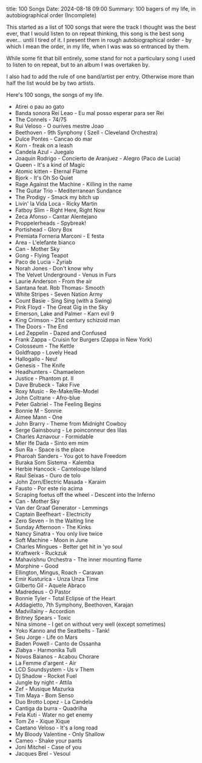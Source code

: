 title: 100 Songs
Date: 2024-08-18 09:00
Summary: 100 bagers of my life, in autobiographical order (Incomplete)


This started as a list of 100 songs that were the track I thought was the best ever, that I would listen to on repeat thinking, this song is the best song ever... until I tired of it. I present them in rough autobiographical order - by which I mean the order, in my life, when I was was so entranced by them. 

While some fit that bill entirely, some stand for not a particulary song I used to listen to on repeat, but to an album I was overtaken by. 

I also had to add the rule of one band/artist per entry. Otherwise more than half the list would be by two artists. 

Here's 100 songs, the songs of my life.

- Atirei o pau ao gato
- Banda sonora Rei Leao - Eu mal posso esperar para ser Rei 
- The Connels - 74/75
- Rui Veloso - O ourives mestre Joao 
- Beethoven - 9th Synphony ( Szell - Cleveland Orchestra)
- Dulce Pontes - Cancao do mar
- Korn - freak on a leash
- Candela Azul - Juegalo
- Joaquin Rodrigo - Concierto de Aranjuez - Alegro (Paco de Lucia)
- Queen - It's a kind of Magic
- Atomic kitten - Eternal Flame
- Bjork - It's Oh So Quiet
- Rage Against the Machine - Killing in the name
- The Guitar Trio - Mediterranean Sundance
- The Prodigy - Smack my bitch up 
- Livin' la Vida Loca - Ricky Martin
- Fatboy Slim - Right Here, Right Now
- Zeca Afonso - Cantar Alentejano
- Proppelerheads - Spybreak!
- Portishead - Glory Box 
- Premiata Forneria Marconi - E festa
- Area - L'elefante bianco
- Can - Mother Sky
- Gong - Flying Teapot
- Paco de Lucia - Zyriab
- Norah Jones - Don't know why
- The Velvet Underground - Venus in Furs  
- Laurie Anderson - From the air
- Santana feat. Rob Thomas- Smooth
- White Stripes - Seven Nation Army
- Count Basie - Sing Sing (with a Swing)
- Pink Floyd - The Great Gig in the Sky
- Emerson, Lake and Palmer - Karn evil 9
- King Crimson - 21st century schizoid man
- The Doors - The End  
- Led Zeppelin - Dazed and Confused
- Frank Zappa - Cruisin for Burgers (Zappa in New York)
- Colosseum - The Kettle
- Goldfrapp - Lovely Head
- Hallogallo - Neu!
- Genesis - The Knife
- Headhunters - Chamaeleon
- Justice - Phantom pt. II
- Dave Brubeck - Take Five
- Roxy Music - Re-Make/Re-Model
- John Coltrane - Afro-blue
- Peter Gabriel - The Feeling Begins
- Bonnie M - Sonnie
- Aimee Mann - One
- John Brarry - Theme from Midnight Cowboy
- Serge Gainsbourg - Le poinconneur des lilas
- Charles Aznavour - Formidable
- Mler Ife Dada - Sinto em mim
- Sun Ra - Space is the place
- Pharoah Sanders - You got to have Freedom
- Buraka Som Sistema - Kalemba
- Herbie Hancock - Canteloupe Island
- Raul Seixas - Ouro de tolo
- John Zorn/Electric Masada - Karaim
- Fausto - Por este rio acima
- Scraping foetus off the wheel - Descent into the Inferno
- Can - Mother Sky
- Van der Graaf Generator - Lemmings 
- Captain Beefheart - Electricity
- Zero Seven - In the Waiting line
- Sunday Afternoon - The Kinks
- Nancy Sinatra - You only live twice
- Soft Machine - Moon in June
- Charles Mingues - Better get hit in 'yo soul
- Kraftwerk - Ruckzuk
- Mahavishnu Orchestra - The inner mounting flame
- Morphine - Good
- Ellington, Mingus, Roach - Caravan
- Emir Kusturica - Unza Unza Time
- Gilberto Gil - Aquele Abraco
- Madredeus - O Pastor
- Bonnie Tyler - Total Eclipse of the Heart
- Addagietto, 7th Symphony, Beethoven, Karajan
- Madvillainy - Accordion
- Britney Spears - Toxic
- Nina simone - I get on without very well (except sometimes)
- Yoko Kanno and the Seatbelts - Tank!
- Seu Jorge - Life on Mars
- Baden Powell - Canto de Ossanha
- Zlabya - Harmonika Tulli
- Novos Baianos - Acabou Chorare
- La Femme d'argent - Air
- LCD Soundsystem - Us v Them
- Dj Shadow - Rocket Fuel
- Jungle by night - Attila
- Zef - Musique Mazurka
- Tim Maya - Bom Senso
- Duo Brotto Lopez - La Candela
- Cantiga da burra - Quadrilha
- Fela Kuti - Water no get enemy
- Tom Ze - Xique Xique
- Caetano Veloso - It's a long road
- My Bloody Valentine - Only Shallow
- Cameo - Shake your pants
- Joni Mitchel - Case of you
- Jacques Brel - Vesoul
